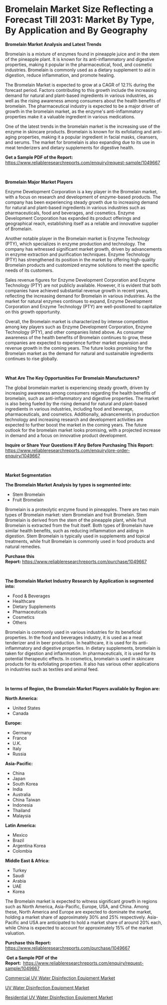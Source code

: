 <p><h1>Bromelain Market Size Reflecting a Forecast Till 2031: Market By Type, By Application and By Geography</h1></p><p><strong>Bromelain Market Analysis and Latest Trends</strong></p>
<p><p>Bromelain is a mixture of enzymes found in pineapple juice and in the stem of the pineapple plant. It is known for its anti-inflammatory and digestive properties, making it popular in the pharmaceutical, food, and cosmetic industries. Bromelain is commonly used as a dietary supplement to aid in digestion, reduce inflammation, and promote healing.</p><p>The Bromelain Market is expected to grow at a CAGR of 12.1% during the forecast period. Factors contributing to this growth include the increasing demand for natural and plant-based ingredients in various industries, as well as the rising awareness among consumers about the health benefits of bromelain. The pharmaceutical industry is expected to be a major driver of growth in the bromelain market, as the enzyme's anti-inflammatory properties make it a valuable ingredient in various medications.</p><p>One of the latest trends in the bromelain market is the increasing use of the enzyme in skincare products. Bromelain is known for its exfoliating and anti-aging properties, making it a popular ingredient in facial masks, cleansers, and serums. The market for bromelain is also expanding due to its use in meat tenderizers and dietary supplements for digestive health.</p></p>
<p><strong>Get a Sample PDF of the Report:&nbsp;</strong> <a href="https://www.reliableresearchreports.com/enquiry/request-sample/1049667">https://www.reliableresearchreports.com/enquiry/request-sample/1049667</a></p>
<p>&nbsp;</p>
<p><strong>Bromelain Major Market Players</strong></p>
<p><p>Enzyme Development Corporation is a key player in the Bromelain market, with a focus on research and development of enzyme-based products. The company has been experiencing steady growth due to increasing demand for natural and plant-based ingredients in various industries such as pharmaceuticals, food and beverages, and cosmetics. Enzyme Development Corporation has expanded its product offerings and geographical reach, establishing itself as a reliable and innovative supplier of Bromelain.</p><p>Another notable player in the Bromelain market is Enzyme Technology (PTY), which specializes in enzyme production and technology. The company has witnessed significant market growth, driven by advancements in enzyme extraction and purification techniques. Enzyme Technology (PTY) has strengthened its position in the market by offering high-quality Bromelain products and customized enzyme solutions to meet the specific needs of its customers.</p><p>Sales revenue figures for Enzyme Development Corporation and Enzyme Technology (PTY) are not publicly available. However, it is evident that both companies have achieved substantial revenue growth in recent years, reflecting the increasing demand for Bromelain in various industries. As the market for natural enzymes continues to expand, Enzyme Development Corporation and Enzyme Technology (PTY) are well-positioned to capitalize on this growth opportunity.</p><p>Overall, the Bromelain market is characterized by intense competition among key players such as Enzyme Development Corporation, Enzyme Technology (PTY), and other companies listed above. As consumer awareness of the health benefits of Bromelain continues to grow, these companies are expected to experience further market expansion and revenue growth in the coming years. The future looks promising for the Bromelain market as the demand for natural and sustainable ingredients continues to rise globally.</p></p>
<p>&nbsp;</p>
<p><strong>What Are The Key Opportunities For Bromelain Manufacturers?</strong></p>
<p><p>The global bromelain market is experiencing steady growth, driven by increasing awareness among consumers regarding the health benefits of bromelain, such as anti-inflammatory and digestive properties. The market is also being fueled by the rising demand for natural and plant-based ingredients in various industries, including food and beverage, pharmaceuticals, and cosmetics. Additionally, advancements in production technology and increasing research and development activities are expected to further boost the market in the coming years. The future outlook for the bromelain market looks promising, with a projected increase in demand and a focus on innovative product development.</p></p>
<p><strong>Inquire or Share Your Questions If Any Before Purchasing This Report:</strong> <a href="https://www.reliableresearchreports.com/enquiry/pre-order-enquiry/1049667">https://www.reliableresearchreports.com/enquiry/pre-order-enquiry/1049667</a></p>
<p>&nbsp;</p>
<p><strong>Market Segmentation</strong></p>
<p><strong>The Bromelain Market Analysis by types is segmented into:</strong></p>
<p><ul><li>Stem Bromelain</li><li>Fruit Bromelain</li></ul></p>
<p><p>Bromelain is a proteolytic enzyme found in pineapples. There are two main types of Bromelain market: stem Bromelain and fruit Bromelain. Stem Bromelain is derived from the stem of the pineapple plant, while fruit Bromelain is extracted from the fruit itself. Both types of Bromelain have similar health benefits, such as reducing inflammation and aiding in digestion. Stem Bromelain is typically used in supplements and topical treatments, while fruit Bromelain is commonly used in food products and natural remedies.</p></p>
<p><strong>Purchase this Report:&nbsp;</strong><a href="https://www.reliableresearchreports.com/purchase/1049667">https://www.reliableresearchreports.com/purchase/1049667</a></p>
<p>&nbsp;</p>
<p><strong>The Bromelain Market Industry Research by Application is segmented into:</strong></p>
<p><ul><li>Food & Beverages</li><li>Healthcare</li><li>Dietary Supplements</li><li>Pharmaceuticals</li><li>Cosmetics</li><li>Others</li></ul></p>
<p><p>Bromelain is commonly used in various industries for its beneficial properties. In the food and beverages industry, it is used as a meat tenderizer and in beer production. In healthcare, it is used for its anti-inflammatory and digestive properties. In dietary supplements, bromelain is taken for digestion and inflammation. In pharmaceuticals, it is used for its potential therapeutic effects. In cosmetics, bromelain is used in skincare products for its exfoliating properties. It also has various other applications in industries such as textiles and animal feed.</p></p>
<p>&nbsp;</p>
<p><strong>In terms of Region, the Bromelain Market Players available by Region are:</strong></p>
<p>
    <p> <strong> North America: </strong>
        <ul>
            <li>United States</li>
            <li>Canada</li>
        </ul>
        </p> 
    <p> <strong> Europe: </strong>
        <ul>
            <li>Germany</li>
            <li>France</li>
            <li>U.K.</li>
            <li>Italy</li>
            <li>Russia</li>
        </ul>
        </p> 
    <p> <strong> Asia-Pacific: </strong>
        <ul>
            <li>China</li>
            <li>Japan</li>
            <li>South Korea</li>
            <li>India</li>
            <li>Australia</li>
            <li>China Taiwan</li>
            <li>Indonesia</li>
            <li>Thailand</li>
            <li>Malaysia</li>
        </ul>
        </p> 
    <p> <strong> Latin America: </strong>
        <ul>
            <li>Mexico</li>
            <li>Brazil</li>
            <li>Argentina Korea</li>
            <li>Colombia</li>
        </ul>
        </p> 
    <p> <strong> Middle East & Africa: </strong>
        <ul>
            <li>Turkey</li>
            <li>Saudi</li>
            <li>Arabia</li>
            <li>UAE</li>
            <li>Korea</li>
        </ul>
    </p>
    </p>
<p><p>The Bromelain market is expected to witness significant growth in regions such as North America, Asia-Pacific, Europe, USA, and China. Among these, North America and Europe are expected to dominate the market, holding a market share of approximately 30% and 25% respectively. Asia-Pacific and USA are anticipated to hold a market share of around 20% each, while China is expected to account for approximately 15% of the market valuation.</p></p>
<p><strong>Purchase this Report: </strong><a href="https://www.reliableresearchreports.com/purchase/1049667">https://www.reliableresearchreports.com/purchase/1049667</a></p>
<p>&nbsp;<strong>Get a Sample PDF of the Report:&nbsp;&nbsp;</strong><a href="https://www.reliableresearchreports.com/enquiry/request-sample/1049667">https://www.reliableresearchreports.com/enquiry/request-sample/1049667</a></p>
<p><strong></strong></p>
<p><p><a href="https://view.publitas.com/reportprime-1/commercial-uv-water-disinfection-equipment-market-research-report-reveals-the-latest-trends-and-opportunities-of-this-market-for-period-from-2023-2030/">Commercial UV Water Disinfection Equipment Market</a></p><p><a href="https://view.publitas.com/reportprime-1/uv-water-disinfection-equipment-market-dynamics-2023-2030-also-about-its-market-trends-projections-and-opportunities/">UV Water Disinfection Equipment Market</a></p><p><a href="https://view.publitas.com/reportprime-1/residential-uv-water-disinfection-equipment-market-provides-a-comprehensive-analysis-including-a-macro-overview-of-the-market-as-well-as-micro-details-such-as-market-size-and-competitive-landscape/">Residential UV Water Disinfection Equipment Market</a></p></p>